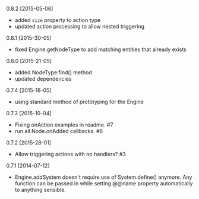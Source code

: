 0.8.2 [2015-05-06]

 * added `size` property to action type
 * updated action processing to allow nested triggering

0.8.1 [2015-30-05]

 * fixed Engine.getNodeType to add matching entities that already exists

0.8.0 [2015-21-05]
 
 * added NodeType:find() method
 * updated dependencies

0.7.4 [2015-18-05]
 
 * using standard method of prototyping for the Engine

0.7.3 [2015-10-04]

 * Fixing onAction examples in readme. #7
 * run all Node.onAdded callbacks. #6

0.7.2 [2015-28-01]
 
 * Allow triggering actions with no handlers? #3

0.7.1 [2014-07-12]

 * Engine.addSystem doesn't require use of System.define() anymore. Any function can be passed in while setting @@name property automatically to anything sensible.
